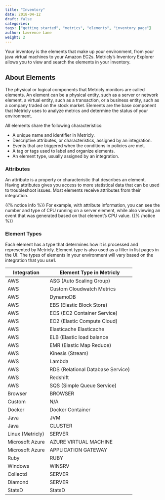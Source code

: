 ```yaml
---
title: "Inventory"
date: 2018-04-12
draft: false
categories:
tags: ["getting started", "metrics", "elements", "inventory page"]
author: Lawrence Lane
weight: 2
---
```


Your inventory is the elements that make up your environment, from your java virtual machines to your Amazon EC2s. Metricly’s Inventory Explorer allows you to view and search the elements in your inventory.

## About Elements
The physical or logical components that Metricly monitors are called elements. An element can be a physical entity, such as a server or network element, a virtual entity, such as a transaction, or a business entity, such as a company traded on the stock market. Elements are the base component that Metricly uses to analyze metrics and determine the status of your environment.

All elements share the following characteristics:

- A unique name and identifier in Metricly.
- Descriptive attributes, or characteristics, assigned by an integration.
- Events that are triggered when the conditions in policies are met.
- A tag or tags used to label and organize elements.
- An element type, usually assigned by an integration.

### Attributes

An attribute is a property or characteristic that describes an element. Having attributes gives you access to more statistical data that can be used to troubleshoot issues. Most elements receive attributes from their integration.

{{% notice info %}}
For example, with attribute information, you can see the number and type of CPU running on a server element, while also viewing an event that was generated based on that element’s CPU value.
{{% /notice %}}

### Element Types

Each element has a type that determines how it is processed and represented by Metricly. Element type is also used as a filter in list pages in the UI. The types of elements in your environment will vary based on the integration that you use<superscript>1</superscript>.

| Integration      | Element Type in Metricly          |
|------------------|-----------------------------------|
| AWS              | ASG (Auto Scaling Group)          |
| AWS              | Custom Cloudwatch Metrics         |
| AWS              | DynamoDB                          |
| AWS              | EBS (Elastic Block Store)         |
| AWS              | ECS (EC2 Container Service)       |
| AWS              | EC2 (Elastic Compute Cloud)       |
| AWS              | Elasticache Elasticache           |
| AWS              | ELB (Elastic load balance         |
| AWS              | EMR (Elastic Map Reduce)          |
| AWS              | Kinesis (Stream)                  |
| AWS              | Lambda                            |
| AWS              | RDS (Relational Database Service) |
| AWS              | Redshift                          |
| AWS              | SQS (Simple Queue Service)        |
| Browser          | BROWSER                           |
| Custom           | N/A                               |
| Docker           | Docker Container                  |
| Java             | JVM                               |
| Java             | CLUSTER                           |
| Linux (Metricly) | SERVER                            |
| Microsoft Azure  | AZURE VIRTUAL MACHINE             |
| Microsoft Azure  | APPLICATION GATEWAY               |
| Ruby             | RUBY                              |
| Windows          | WINSRV                            |
| Collectd         | SERVER                            |
| Diamond          | SERVER                            |
| StatsD           | StatsD                            |

